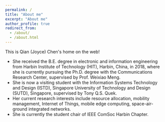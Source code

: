 ```yaml
---
permalink: /
title: "About me"
excerpt: "About me"
author_profile: true
redirect_from: 
  - /about/
  - /about.html
---
```


This is Qian (Joyce) Chen's home on the web!
- She received the B.E. degree in electronic and information engineering from Harbin Institute of Technology (HIT), Harbin, China, in 2018, where she is currently pursuing the Ph.D. degree with the Communications Research Center, supervised by Prof. Weixiao Meng. 
- She is now a visiting student with the Information Systems Technology and Design (ISTD), Singapore University of Technology and Design (SUTD), Singapore, supervised by Tony Q.S. Quek.
- Her current research interests include resource allocation, mobility management, Internet of Things, mobile edge computing, space-air-ground integrated networks. 
- She is currently the student chair of IEEE ComSoc Harbin Chapter.
